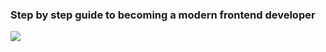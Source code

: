 ### Step by step guide to becoming a modern frontend developer



![](https://roadmap.sh/roadmaps/frontend.png)
